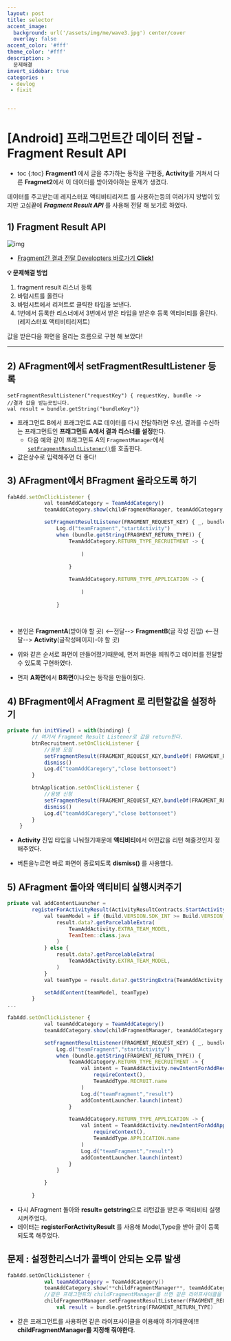 ```yaml
---
layout: post
title: selector 
accent_image: 
  background: url('/assets/img/me/wave3.jpg') center/cover
  overlay: false
accent_color: '#fff'
theme_color: '#fff'
description: >
  문제해결
invert_sidebar: true
categories :
 - devlog	
 - fixit


---
```


# [Android] 프래그먼트간 데이터 전달 -  Fragment Result API

* toc
{:toc}
**Fragment1** 에서 글을 추가하는 동작을 구현중, **Activity**를 거쳐서 다른 **Fragmet2**에서 이 데이터를 받아와야하는 문제가 생겼다.

데이터를 주고받는데 레지스터포 액티비티리저트 를 사용하는등의 여러가지 방법이 있지만 고심끝에 ***Fragment Result API*** 를 사용해 전달 해 보기로 하였다.

## **1)  Fragment Result API**

![img](https://developer.android.com/images/guide/fragments/fragment-a-to-b.png)





- [Fragment간 결과 전달 Developters 바로가기 **Click!**](https://developer.android.com/guide/fragments/communicate)

**💡 문제해결 방법**

1. fragment result 리스너 등록
2. 바텀시트를 올린다
3. 바텀시트에서 리저트로 클릭한 타입을 보낸다.
4. 1번에서 등록한 리스너에서 3번에서 받은 타입을 받은후 등록 액티비티를 올린다.(레지스터포 액티비티리저트)



값을 받은다음 화면을 올리는 흐름으로 구현 해 보았다!

---

## **2) AFragment에서 setFragmentResultListener 등록**

```
setFragmentResultListener("requestKey") { requestKey, bundle ->
//결과 값을 받는곳입니다.
val result = bundle.getString("bundleKey")}
```

* 프래그먼트 B에서 프래그먼트 A로 데이터를 다시 전달하려면 우선, 결과를 수신하는 프래그먼트인 **프래그먼트 A에서 결과 리스너를 설정**한다.
  * 다음 예와 같이 프래그먼트 A의 `FragmentManager`에서 [`setFragmentResultListener()`](https://developer.android.com/reference/androidx/fragment/app/FragmentManager?hl=ko#setfragmentresultlistener)를 호출한다.
* 값은상수로 입력해주면 더 좋다!



## **3) AFragment에서 BFragment 올라오도록 하기**

```jsx
fabAdd.setOnClickListener {
            val teamAddCategory = TeamAddCategory()
            teamAddCategory.show(childFragmentManager, teamAddCategory.tag)

            setFragmentResultListener(FRAGMENT_REQUEST_KEY) { _, bundle ->
                Log.d("teamFragment","startActivity")
                when (bundle.getString(FRAGMENT_RETURN_TYPE)) {
                    TeamAddCategory.RETURN_TYPE_RECRUITMENT -> {
                        
                        )
                        
                    }

                    TeamAddCategory.RETURN_TYPE_APPLICATION -> {
                        
                        )
                       
                }

            
```

* 본인은 **FragmentA**(받아야 할 곳) <--전달--> **FragmentB**(글 작성 진입) <--전달--> **Activity**(글작성페이지)-야 할 곳)
* 위와 같은 순서로 화면이 만들어졌기때문에, 먼저 화면을 띄워주고 데이터를 전달할 수 있도록 구현하였다.

* 먼저 **A화면**에서 **B화면**이나오는 동작을 만들어줬다.



## **4) BFragment에서 AFragment 로 리턴할값을 설정하기**

```jsx
private fun initView() = with(binding) {
        // 여기서 Fragment Result Listener로 값을 return한다.
        btnRecruitment.setOnClickListener {
            //용병 모집
            setFragmentResult(FRAGMENT_REQUEST_KEY,bundleOf( FRAGMENT_RETURN_TYPE to RETURN_TYPE_RECRUITMENT))
            dismiss()
            Log.d("teamAddCaregory","close bottonseet")
        }

        btnApplication.setOnClickListener {
            //용병 신청
            setFragmentResult(FRAGMENT_REQUEST_KEY,bundleOf(FRAGMENT_RETURN_TYPE to RETURN_TYPE_APPLICATION))
            dismiss()
            Log.d("teamAddCaregory","close bottonseet")
        }
    }
```

* **Activity** 진입 타입을 나눠줬기때문에 **액티비티**에서 어떤값을 리턴 해줄것인지 정해주었다.

* 버튼을누르면 바로 화면이 종료되도록 **dismiss()** 를 사용했다.



## **5) AFragment 돌아와 액티비티 실행시켜주기**

```jsx
private val addContentLauncher =
        registerForActivityResult(ActivityResultContracts.StartActivityForResult()) { result ->
            val teamModel = if (Build.VERSION.SDK_INT >= Build.VERSION_CODES.TIRAMISU) {
                result.data?.getParcelableExtra(
                    TeamAddActivity.EXTRA_TEAM_MODEL,
                    TeamItem::class.java
                )
            } else {
                result.data?.getParcelableExtra(
                    TeamAddActivity.EXTRA_TEAM_MODEL,
                )
            }
            val teamType = result.data?.getStringExtra(TeamAddActivity.EXTRA_TEAM_ENTRY_TYPE)

            setAddContent(teamModel, teamType)
        }
...

fabAdd.setOnClickListener {
            val teamAddCategory = TeamAddCategory()
            teamAddCategory.show(childFragmentManager, teamAddCategory.tag)

            setFragmentResultListener(FRAGMENT_REQUEST_KEY) { _, bundle ->
                Log.d("teamFragment","startActivity")
                when (bundle.getString(FRAGMENT_RETURN_TYPE)) {
                    TeamAddCategory.RETURN_TYPE_RECRUITMENT -> {
                        val intent = TeamAddActivity.newIntentForAddRecruit(
                            requireContext(),
                            TeamAddType.RECRUIT.name
                        )
                        Log.d("teamFragment","result")
                        addContentLauncher.launch(intent)
                    }

                    TeamAddCategory.RETURN_TYPE_APPLICATION -> {
                        val intent = TeamAddActivity.newIntentForAddApplication(
                            requireContext(),
                            TeamAddType.APPLICATION.name
                        )
                        Log.d("teamFragment","result")
                        addContentLauncher.launch(intent)
                    }
                }

            }
           
        }
```

* 다시 AFragment 돌아와 **result= getstring**으로 리턴값을 받은후 액티비티 실행시켜주었다.
* 데이터는 **registerForActivityResult** 를 사용해 Model,Type을 받아 글이 등록되도록 해주었다.



## 문제 : 설정한리스너가 콜백이 안되는 오류 발생

```kotlin
fabAdd.setOnClickListener {
            val teamAddCategory = TeamAddCategory()
            teamAddCategory.show(**childFragmentManager**, teamAddCategory.tag)
            //같은 프래그먼트의 childFragmentManager를 쓰면 같은 라이프사이클을 사용 해야함
            childFragmentManager.setFragmentResultListener(FRAGMENT_REQUEST_KEY,viewLifecycleOwner) { key, bundle ->
                val result = bundle.getString(FRAGMENT_RETURN_TYPE)
```

* 같은 프래그먼트를 사용하면 같은 라이프사이클을 이용해야 하기때문에!!! **childFragmentManager를 지정해 줘야한다**.